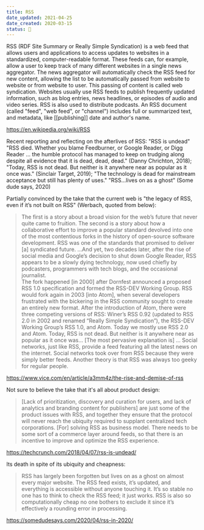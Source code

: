 ```yaml
---
title: RSS
date_updated: 2021-04-25
date_created: 2020-03-15
status: 🌻
---
```


RSS (RDF Site Summary or Really Simple Syndication) is a web feed that allows users and applications to access updates to websites in a standardized, computer-readable format. These feeds can, for example, allow a user to keep track of many different websites in a single news aggregator. The news aggregator will automatically check the RSS feed for new content, allowing the list to be automatically passed from website to website or from website to user. This passing of content is called web syndication. Websites usually use RSS feeds to publish frequently updated information, such as blog entries, news headlines, or episodes of audio and video series. RSS is also used to distribute podcasts. An RSS document (called "feed", "web feed", or "channel") includes full or summarized text, and metadata, like [[publishing]] date and author's name.

<https://en.wikipedia.org/wiki/RSS>

Recent reporting and reflecting on the afterlives of RSS: "RSS is undead" "RSS died. Whether you blame Feedburner, or Google Reader, or Digg Reader ... the humble protocol has managed to keep on trudging along despite all evidence that it is dead, dead, dead." (Danny Chrichton, 2018); "Today, RSS is not dead. But neither is it anywhere near as popular as it once was." (Sinclair Target, 2019); "The technology is dead for mainstream acceptance but still has plenty of uses." "RSS...lives on as a ghost" (Some dude says, 2020)

Partially convinced by the take that the current web is "the legacy of RSS, even if it’s not built on RSS" (Werbach, quoted from below):

> The first is a story about a broad vision for the web’s future that never quite came to fruition. The second is a story about how a collaborative effort to improve a popular standard devolved into one of the most contentious forks in the history of open-source software development. RSS was one of the standards that promised to deliver [a] syndicated future. ...And yet, two decades later, after the rise of social media and Google’s decision to shut down Google Reader, RSS appears to be a slowly dying technology, now used chiefly by podcasters, programmers with tech blogs, and the occasional journalist.  
> The fork happened [in 2000] after Dornfest announced a proposed RSS 1.0 specification and formed the RSS-DEV Working Group. RSS would fork again in 2003 [into Atom], when several developers frustrated with the bickering in the RSS community sought to create an entirely new format. After the introduction of Atom, there were three competing versions of RSS: Winer’s RSS 0.92 (updated to RSS 2.0 in 2002 and renamed “Really Simple Syndication”), the RSS-DEV Working Group’s RSS 1.0, and Atom. Today we mostly use RSS 2.0 and Atom.
> Today, RSS is not dead. But neither is it anywhere near as popular as it once was... [The most pervasive explanation is] ... Social networks, just like RSS, provide a feed featuring all the latest news on the internet. Social networks took over from RSS because they were simply better feeds. Another theory is that RSS was always too geeky for regular people. 

<https://www.vice.com/en/article/a3mm4z/the-rise-and-demise-of-rss>

Not sure to believe the take that it's all about product design:

> [Lack of prioritization, discovery and curation for users, and lack of analytics and branding content for publishers] are just some of the product issues with RSS, and together they ensure that the protocol will never reach the ubiquity required to supplant centralized tech corporations. [For] solving RSS as business model. There needs to be some sort of a commerce layer around feeds, so that there is an incentive to improve and optimize the RSS experience.

<https://techcrunch.com/2018/04/07/rss-is-undead/>

Its death in spite of its ubiquity and cheapness:

> RSS has largely been forgotten but lives on as a ghost on almost every major website. The RSS feed exists, it’s updated, and everything is accessible without anyone touching it. It’s so stable no one has to think to check the RSS feed; it just works. RSS is also so computationally cheap no one bothers to exclude it since it’s effectively a rounding error in processing.

<https://somedudesays.com/2020/04/rss-in-2020/>
